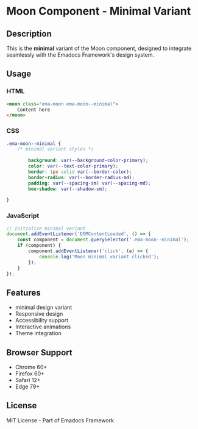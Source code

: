 # Moon Component - Minimal Variant

## Description
This is the **minimal** variant of the Moon component, designed to integrate seamlessly with the Emadocs Framework's design system.

## Usage

### HTML
```html
<moon class="ema-moon ema-moon--minimal">
    Content here
</moon>
```

### CSS
```css
.ema-moon--minimal {
    /* minimal variant styles */
    
        background: var(--background-color-primary);
        color: var(--text-color-primary);
        border: 1px solid var(--border-color);
        border-radius: var(--border-radius-md);
        padding: var(--spacing-sm) var(--spacing-md);
        box-shadow: var(--shadow-sm);
    
}
```

### JavaScript
```javascript
// Initialize minimal variant
document.addEventListener('DOMContentLoaded', () => {
    const component = document.querySelector('.ema-moon--minimal');
    if (component) {
        component.addEventListener('click', (e) => {
            console.log('Moon minimal variant clicked');
        });
    }
});
```

## Features
- minimal design variant
- Responsive design
- Accessibility support
- Interactive animations
- Theme integration

## Browser Support
- Chrome 60+
- Firefox 60+
- Safari 12+
- Edge 79+

## License
MIT License - Part of Emadocs Framework
